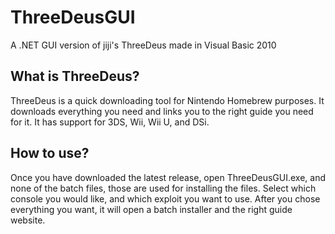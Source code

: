 # ThreeDeusGUI
A .NET GUI version of jiji's ThreeDeus made in Visual Basic 2010
## What is ThreeDeus?
ThreeDeus is a quick downloading tool for Nintendo Homebrew purposes. It downloads everything you need and links you to the right guide you need for it. It has support for 3DS, Wii, Wii U, and DSi.
## How to use?
Once you have downloaded the latest release, open ThreeDeusGUI.exe, and none of the batch files, those are used for installing the files. Select which console you would like, and which exploit you want to use. After you chose everything you want, it will open a batch installer and the right guide website.
